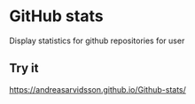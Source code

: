 # GitHub stats
Display statistics for github repositories for user

## Try it
https://andreasarvidsson.github.io/Github-stats/
